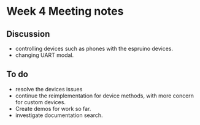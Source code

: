 # Week 4 Meeting notes

## Discussion

- controlling devices such as phones with the espruino devices.
- changing UART modal.

## To do

- resolve the devices issues
- continue the reimplementation for device methods, with more concern for custom devices.
- Create demos for work so far.
- investigate documentation search.
